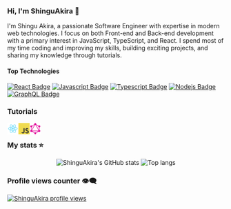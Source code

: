 ### Hi, I'm ShinguAkira 👋

I'm Shingu Akira, a passionate Software Engineer with expertise in modern web technologies. I focus on both Front-end and Back-end development with a primary interest in JavaScript, TypeScript, and React. I spend most of my time coding and improving my skills, building exciting projects, and sharing my knowledge through tutorials.

#### Top Technologies

[![React Badge](https://img.shields.io/badge/-React-61DBFB?style=for-the-badge&labelColor=black&logo=react&logoColor=61DBFB)](#) [![Javascript Badge](https://img.shields.io/badge/-Javascript-F0DB4F?style=for-the-badge&labelColor=black&logo=javascript&logoColor=F0DB4F)](#) [![Typescript Badge](https://img.shields.io/badge/-Typescript-007acc?style=for-the-badge&labelColor=black&logo=typescript&logoColor=007acc)](#) [![Nodejs Badge](https://img.shields.io/badge/-Nodejs-3C873A?style=for-the-badge&labelColor=black&logo=node.js&logoColor=3C873A)](#) [![GraphQL Badge](https://img.shields.io/badge/-GraphQl-e535ab?style=for-the-badge&labelColor=black&logo=node.js&logoColor=e535ab)](#)

### Tutorials

[<img align="left" alt="React" width="26px" src="https://raw.githubusercontent.com/github/explore/80688e429a7d4ef2fca1e82350fe8e3517d3494d/topics/react/react.png" />][reactplaylist]
<img align="left" alt="JavaScript" width="26px" src="https://raw.githubusercontent.com/github/explore/80688e429a7d4ef2fca1e82350fe8e3517d3494d/topics/javascript/javascript.png" />
[<img align="left" alt="GraphQL" width="26px" src="https://raw.githubusercontent.com/github/explore/80688e429a7d4ef2fca1e82350fe8e3517d3494d/topics/graphql/graphql.png" />][graphqllist]

<br/>


### My stats ⭐

<div align="center">
<img alt="ShinguAkira's GitHub stats" src="https://github-readme-stats.vercel.app/api?username=ShinguAkira&show_icons=true&theme=transparent"/>
<img alt="Top langs" src="https://github-readme-stats.vercel.app/api/top-langs/?username=ShinguAkira&layout=compact&&langs_count=8"/>
</div>

### Profile views counter 👁️‍🗨️
[![ShinguAkira profile views](https://u8views.com/api/v1/github/profiles/7869344/views/day-week-month-total-count.svg)](https://u8views.com/github/ShinguAkira)

[reactplaylist]:https://youtube.com/playlist?list=PLlYbsPJVZjBygXalKUVKkvFyHQ1NifIiW&si=pj2Rfx3ztZjb_c1P
[graphqllist]: https://youtube.com/playlist?list=PLlYbsPJVZjByzzOLWl2n15n0uQ7m8loEh&si=0NXO3LQENlDOOqdK
